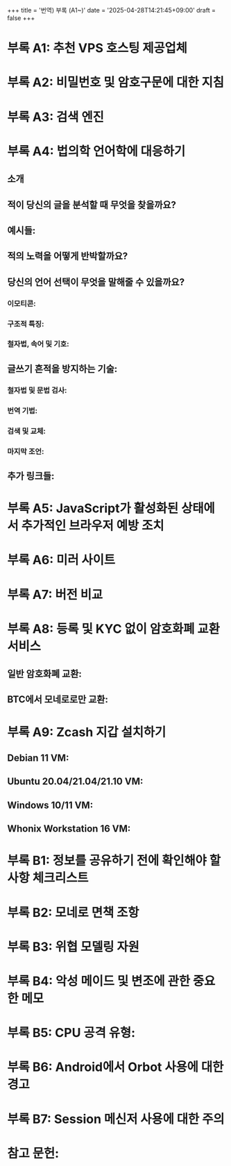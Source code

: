 +++
title = '번역) 부록 (A1~)'
date = '2025-04-28T14:21:45+09:00'
draft = false
+++


# 부록 A1: 추천 VPS 호스팅 제공업체
# 부록 A2: 비밀번호 및 암호구문에 대한 지침
# 부록 A3: 검색 엔진
# 부록 A4: 법의학 언어학에 대응하기
## 소개
## 적이 당신의 글을 분석할 때 무엇을 찾을까요?
## 예시들:
## 적의 노력을 어떻게 반박할까요?
## 당신의 언어 선택이 무엇을 말해줄 수 있을까요?
### 이모티콘:
### 구조적 특징:
### 철자법, 속어 및 기호:
## 글쓰기 흔적을 방지하는 기술:
### 철자법 및 문법 검사:
### 번역 기법:
### 검색 및 교체:
### 마지막 조언:
## 추가 링크들:
# 부록 A5: JavaScript가 활성화된 상태에서 추가적인 브라우저 예방 조치
# 부록 A6: 미러 사이트
# 부록 A7: 버전 비교
# 부록 A8: 등록 및 KYC 없이 암호화폐 교환 서비스
## 일반 암호화폐 교환:
## BTC에서 모네로로만 교환:
# 부록 A9: Zcash 지갑 설치하기
## Debian 11 VM:
## Ubuntu 20.04/21.04/21.10 VM:
## Windows 10/11 VM:
## Whonix Workstation 16 VM:
# 부록 B1: 정보를 공유하기 전에 확인해야 할 사항 체크리스트
# 부록 B2: 모네로 면책 조항
# 부록 B3: 위협 모델링 자원
# 부록 B4: 악성 메이드 및 변조에 관한 중요한 메모
# 부록 B5: CPU 공격 유형:
# 부록 B6: Android에서 Orbot 사용에 대한 경고
# 부록 B7: Session 메신저 사용에 대한 주의
# 참고 문헌:

